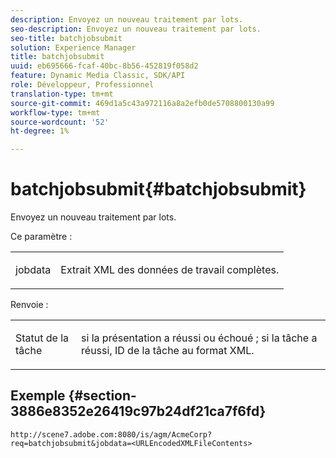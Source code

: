 ```yaml
---
description: Envoyez un nouveau traitement par lots.
seo-description: Envoyez un nouveau traitement par lots.
seo-title: batchjobsubmit
solution: Experience Manager
title: batchjobsubmit
uuid: eb695666-fcaf-40bc-8b56-452819f058d2
feature: Dynamic Media Classic, SDK/API
role: Développeur, Professionnel
translation-type: tm+mt
source-git-commit: 469d1a5c43a972116a8a2efb0de5708800130a99
workflow-type: tm+mt
source-wordcount: '52'
ht-degree: 1%

---
```



# batchjobsubmit{#batchjobsubmit}

Envoyez un nouveau traitement par lots.

Ce paramètre :

<table id="simpletable_11A94D630A21426F9A1CEF5EB3B9E789"> 
 <tr class="strow"> 
  <td class="stentry"> <p> <span class="codeph"> jobdata  </span> </p> </td> 
  <td class="stentry"> <p>Extrait XML des données de travail complètes. </p> </td> 
 </tr> 
</table>

Renvoie :

<table id="simpletable_7C82E4A8520440F5A5ABBC1BCB286AB2"> 
 <tr class="strow"> 
  <td class="stentry"> <p>Statut de la tâche </p> </td> 
  <td class="stentry"> <p>si la présentation a réussi ou échoué ; si la tâche a réussi, ID de la tâche au format XML. </p> </td> 
 </tr> 
</table>

## Exemple {#section-3886e8352e26419c97b24df21ca7f6fd}

`http://scene7.adobe.com:8080/is/agm/AcmeCorp?req=batchjobsubmit&jobdata=<URLEncodedXMLFileContents>`
